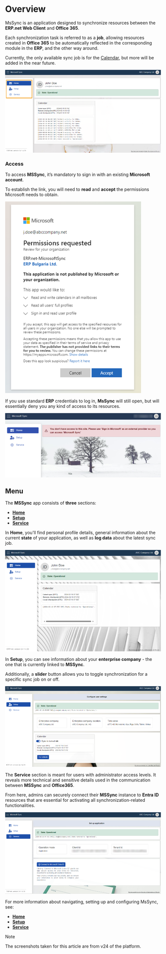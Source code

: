 # Overview

MsSync is an application designed to synchronize resources between the **ERP.net Web Client** and **Office 365**. 

Each synchronization task is referred to as a **job**, allowing resources created in **Office 365** to be automatically reflected in the corresponding module in the **ERP**, and the other way around.

Currently, the only available sync job is for the [Calendar](https://docs.erp.net/webclient/introduction/my-apps/calendar.html), but more will be added in the near future.

![picture](pictures/Overview_view_01_03.png)
 
### Access

To access **MSSync**, it’s mandatory to sign in with an existing **Microsoft account**. 

To establish the link, you will need to **read** and **accept** the permissions Microsoft needs to obtain.

![picture](pictures/Overview_permission_01_03.png)
 
If you use standard **ERP** credentials to log in, **MsSync** will still open, but will essentially deny you any kind of access to its resources. 

![picture](pictures/Overview_error_01_03.png)
 
## Menu

The **MSSync** app consists of **three** sections: 

-	**[Home](https://docs.erp.net/tech/modules/applications/mssync/home.html)**
-	**[Setup](https://docs.erp.net/tech/modules/applications/mssync/setup.html)**
-	**[Service](https://docs.erp.net/tech/modules/applications/mssync/setup.html)**

In **Home**, you'll find personal profile details, general information about the current **state** of your application, as well as **log data** about the latest sync job.

![picture](pictures/Overview_home_01_03.png) 

In **Setup**, you can see information about your **enterprise company** - the one that is currently linked to **MSSync**. 

Additionally, a **slider** button allows you to toggle synchronization for a specific sync job on or off.

 ![picture](pictures/Overview_setup_01_03.png)

The **Service** section is meant for users with administrator access levels. It reveals more technical and sensitive details used in the communication between **MSSync** and **Office365**.

From here, admins can securely connect their **MSSync** instance to **Entra ID** resources that are essential for activating all synchronization-related functionalities. 

![picture](pictures/Overview_service_01_03.png)

For more information about navigating, setting up and configuring MsSync, see:

*	**[Home](https://docs.erp.net/tech/modules/applications/mssync/home.html)**
*	**[Setup](https://docs.erp.net/tech/modules/applications/mssync/setup.html)**
* **[Service](https://docs.erp.net/tech/modules/applications/mssync/setup.html)**

> [!NOTE]
> 
> The screenshots taken for this article are from v24 of the platform.


